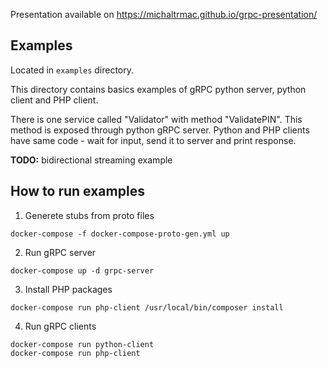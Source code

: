 Presentation available on https://michaltrmac.github.io/grpc-presentation/

## Examples

Located in `examples` directory.

This directory contains basics examples of gRPC python server, python client and PHP client.

There is one service called "Validator" with method "ValidatePIN". This method is exposed through python gRPC server. Python and PHP clients have same code - wait for input, send it to server and print response.

**TODO:** bidirectional streaming example

## How to run examples

1. Generete stubs from proto files
```
docker-compose -f docker-compose-proto-gen.yml up
```

2. Run gRPC server
```
docker-compose up -d grpc-server
```

3. Install PHP packages
```
docker-compose run php-client /usr/local/bin/composer install
```

4. Run gRPC clients
```
docker-compose run python-client
docker-compose run php-client
```